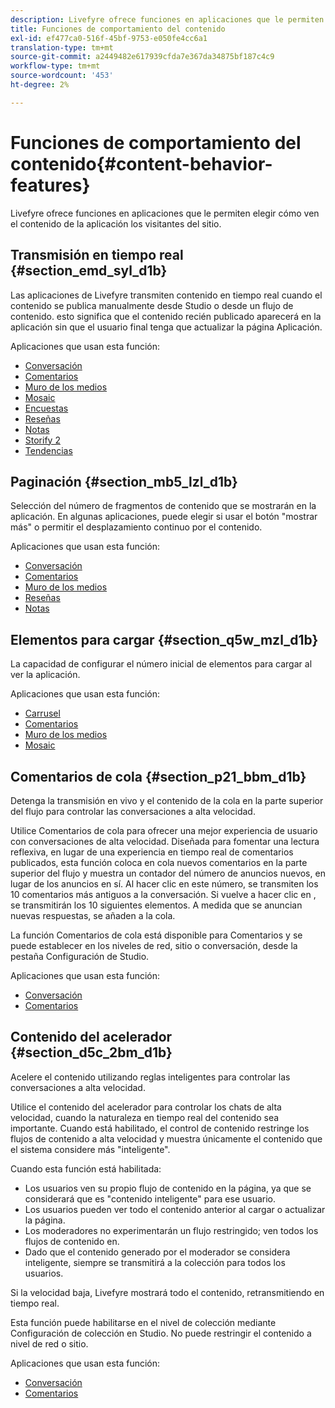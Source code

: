 ```yaml
---
description: Livefyre ofrece funciones en aplicaciones que le permiten elegir cómo ven el contenido de la aplicación los visitantes del sitio.
title: Funciones de comportamiento del contenido
exl-id: ef477ca0-516f-45bf-9753-e050fe4cc6a1
translation-type: tm+mt
source-git-commit: a2449482e617939cfda7e367da34875bf187c4c9
workflow-type: tm+mt
source-wordcount: '453'
ht-degree: 2%

---
```


# Funciones de comportamiento del contenido{#content-behavior-features}

Livefyre ofrece funciones en aplicaciones que le permiten elegir cómo ven el contenido de la aplicación los visitantes del sitio.

## Transmisión en tiempo real {#section_emd_syl_d1b}

Las aplicaciones de Livefyre transmiten contenido en tiempo real cuando el contenido se publica manualmente desde Studio o desde un flujo de contenido. esto significa que el contenido recién publicado aparecerá en la aplicación sin que el usuario final tenga que actualizar la página Aplicación.

Aplicaciones que usan esta función:

* [Conversación](/help/using/c-about-apps/c-chat-app/c-chat-app.md#c_chat_app)
* [Comentarios](/help/using/c-about-apps/c-comments/c-comments.md)
* [Muro de los medios](/help/using/c-about-apps/c-media-wall-app/c-media-wall-app.md#c_media_wall_app)
* [Mosaic](/help/using/c-about-apps/c-mosaic-app/c-mosaic-app.md#c_mosaic_app)
* [Encuestas](/help/using/c-about-apps/c-polls-app/c-polls-app.md#c_polls_app)
* [Reseñas](/help/using/c-about-apps/c-reviews-app/c-reviews-app.md#c_reviews_app)
* [Notas](/help/using/c-about-apps/c-sidenotes-app/c-sidenotes-app.md#c_sidenotes_app)
* [Storify 2](/help/using/c-about-apps/c-storify2/c-storify2.md#c_storify2)
* [Tendencias](/help/using/c-about-apps/c-trending-app/c-trending-app.md#c_trending_app)

## Paginación {#section_mb5_lzl_d1b}

Selección del número de fragmentos de contenido que se mostrarán en la aplicación. En algunas aplicaciones, puede elegir si usar el botón &quot;mostrar más&quot; o permitir el desplazamiento continuo por el contenido.

Aplicaciones que usan esta función:

* [Conversación](/help/using/c-about-apps/c-chat-app/c-chat-app.md#c_chat_app)
* [Comentarios](/help/using/c-about-apps/c-comments/c-comments.md)
* [Muro de los medios](/help/using/c-about-apps/c-media-wall-app/c-media-wall-app.md#c_media_wall_app)
* [Reseñas](/help/using/c-about-apps/c-reviews-app/c-reviews-app.md#c_reviews_app)
* [Notas](/help/using/c-about-apps/c-sidenotes-app/c-sidenotes-app.md#c_sidenotes_app)

## Elementos para cargar {#section_q5w_mzl_d1b}

La capacidad de configurar el número inicial de elementos para cargar al ver la aplicación.

Aplicaciones que usan esta función:

* [Carrusel](/help/using/c-about-apps/c-carousel-app/c-carousel-app.md#c_carousel_app)
* [Comentarios](/help/using/c-about-apps/c-comments/c-comments.md)
* [Muro de los medios](/help/using/c-about-apps/c-media-wall-app/c-media-wall-app.md#c_media_wall_app)
* [Mosaic](/help/using/c-about-apps/c-mosaic-app/c-mosaic-app.md#c_mosaic_app)

## Comentarios de cola {#section_p21_bbm_d1b}

Detenga la transmisión en vivo y el contenido de la cola en la parte superior del flujo para controlar las conversaciones a alta velocidad.

Utilice Comentarios de cola para ofrecer una mejor experiencia de usuario con conversaciones de alta velocidad. Diseñada para fomentar una lectura reflexiva, en lugar de una experiencia en tiempo real de comentarios publicados, esta función coloca en cola nuevos comentarios en la parte superior del flujo y muestra un contador del número de anuncios nuevos, en lugar de los anuncios en sí. Al hacer clic en este número, se transmiten los 10 comentarios más antiguos a la conversación. Si vuelve a hacer clic en , se transmitirán los 10 siguientes elementos. A medida que se anuncian nuevas respuestas, se añaden a la cola.

La función Comentarios de cola está disponible para Comentarios y se puede establecer en los niveles de red, sitio o conversación, desde la pestaña Configuración de Studio.

Aplicaciones que usan esta función:

* [Conversación](/help/using/c-about-apps/c-chat-app/c-chat-app.md#c_chat_app)
* [Comentarios](/help/using/c-about-apps/c-comments/c-comments.md)

## Contenido del acelerador {#section_d5c_2bm_d1b}

Acelere el contenido utilizando reglas inteligentes para controlar las conversaciones a alta velocidad.

Utilice el contenido del acelerador para controlar los chats de alta velocidad, cuando la naturaleza en tiempo real del contenido sea importante. Cuando está habilitado, el control de contenido restringe los flujos de contenido a alta velocidad y muestra únicamente el contenido que el sistema considere más &quot;inteligente&quot;.

Cuando esta función está habilitada:

* Los usuarios ven su propio flujo de contenido en la página, ya que se considerará que es &quot;contenido inteligente&quot; para ese usuario.
* Los usuarios pueden ver todo el contenido anterior al cargar o actualizar la página.
* Los moderadores no experimentarán un flujo restringido; ven todos los flujos de contenido en.
* Dado que el contenido generado por el moderador se considera inteligente, siempre se transmitirá a la colección para todos los usuarios.

Si la velocidad baja, Livefyre mostrará todo el contenido, retransmitiendo en tiempo real.

Esta función puede habilitarse en el nivel de colección mediante Configuración de colección en Studio. No puede restringir el contenido a nivel de red o sitio.

Aplicaciones que usan esta función:

* [Conversación](/help/using/c-about-apps/c-chat-app/c-chat-app.md#c_chat_app)
* [Comentarios](/help/using/c-about-apps/c-comments/c-comments.md)
